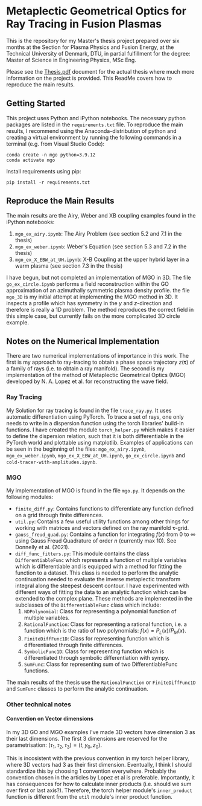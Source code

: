 # Metaplectic Geometrical Optics for Ray Tracing in Fusion Plasmas
This is the repository for my Master's thesis project prepared over six months at the Section for Plasma Physics and Fusion Energy, at the Technical University of Denmark, DTU, in partial fulfillment for the degree: Master of Science in Engineering Physics, MSc Eng.

Please see the [Thesis.pdf](Thesis.pdf) document for the actual thesis where much more information on the project is provided. This ReadMe covers how to reproduce the main results.

## Getting Started
This project uses Python and iPython notebooks. The necessary python packages are listed in the `requirements.txt` file. To reproduce the main results, I recommend using the Anaconda-distribution of python and creating a virtual environment by running the following commands in a terminal (e.g. from Visual Studio Code):
```
conda create -n mgo python=3.9.12
conda activate mgo
```
Install requirements using pip:
```
pip install -r requirements.txt
```

## Reproduce the Main Results
The main results are the Airy, Weber and XB coupling examples found in the iPython notebooks:
1. `mgo_ex_airy.ipynb`: The Airy Problem (see section 5.2 and 7.1 in the thesis)
2. `mgo_ex_weber.ipynb`: Weber's Equation (see section 5.3 and 7.2 in the thesis)
3. `mgo_ex_X_EBW_at_UH.ipynb`: X-B Coupling at the upper hybrid layer in a warm plasma (see section 7.3 in the thesis)

I have begun, but not completed an implementation of MGO in 3D. The file `go_ex_circle.ipynb` performs a field reconstruction within the GO approximation of an azimuthally symmetric plasma density profile. the file `mgo_3D` is my initial attempt at implementing the MGO method in 3D. It inspects a profile which has symmetry in the $y$ and $z$-direction and therefore is really a 1D problem. The method reproduces the correct field in this simple case, but currently fails on the more complicated 3D circle example.

## Notes on the Numerical Implementation
There are two numerical implementations of importance in this work. The first is my approach to ray-tracing to obtain a phase space trajectory $z(\boldsymbol{\tau})$ of a family of rays (i.e. to obtain a ray manifold). The second is my implementation of the method of Metaplectic Geometrical Optics (MGO) developed by N. A. Lopez et al. for reconstructing the wave field.

### Ray Tracing
My Solution for ray tracing is found in the file `trace_ray.py`. It uses automatic differentiation using PyTorch. To trace a set of rays, one only needs to write in a dispersion function using the torch libraries' build-in functions. I have created the module `torch_helper.py` which makes it easier to define the dispersion relation, such that it is both differentiable in the PyTorch world and plottable using matplotlib. Examples of applications can be seen in the beginning of the files: `mgo_ex_airy.ipynb`, `mgo_ex_weber.ipynb`, `mgo_ex_X_EBW_at_UH.ipynb`, `go_ex_circle.ipynb` and `cold-tracer-with-amplitudes.ipynb`.

### MGO
My implementation of MGO is found in the file `mgo.py`. It depends on the following modules:
- `finite_diff.py`: Contains functions to differentiate any function defined on a grid through
finite differences.
- `util.py`: Contains a few useful utility functions among other things for working with matrices and vectors defined on the ray manifold $\boldsymbol{\tau}$-grid.
- `gauss_freud_quad.py`: Contains a function for integrating $f(x)$ from $0$ to $\infty$ using Gauss Freud Quadrature of order $n$ (currently max 10). See Donnelly et al. (2021).
- `diff_func_fitters.py`: This module contains the class `DifferentiableFunc` which represents a function of multiple variables which is differentiable and is equipped with a method for fitting the function to a dataset. This class is needed to perform the analytic continuation needed to evaluate the inverse metaplectic transform integral along the steepest descent contour. I have experimented with different ways of fitting the data to an analytic function which can be extended to the complex plane. These methods are implemented in the subclasses of the `DifferentiableFunc` class which include:
    1. `NDPolynomial`: Class for representing a polynomial function of multiple variables.
    2. `RationalFunction`: Class for representing a rational function, i.e. a function which is the ratio of two polynomials: $f(x) = P_L(x)/P_M(x)$.
    3. `FiniteDiffFunc1D`: Class for representing function which is differentiated through finite differences.
    4. `SymbolicFunc1D`: Class for representing function which is differentiated through symbolic differentiation with sympy.
    5. `SumFunc`: Class for representing sum of two DifferentiableFunc functions.

The main results of the thesis use the `RationalFunction` or `FiniteDiffFunc1D` and `SumFunc` classes to perform the analytic continuation.

### Other technical notes

#### Convention on Vector dimensions

In my 3D GO and MGO examples I've made 3D vectors have dimension 3 as their last dimensions. The first 3 dimensions are reserved for the parametrisation: $(\tau_1, \tau_2, \tau_3) = (t, y_0, z_0)$.

This is incosistent with the previous convention in my torch helper library, where 3D vectors had 3 as their first dimension. Eventually, I think I should standardize this by choosing 1 convention everywhere. Probably the convention chosen in the articles by Lopez et al is preferable. Importantly, it has consequences for how to calculate inner products (i.e. should we sum over first or last axis?). Therefore, the torch helper module's `inner_product` function is different from the `util` module's inner product function.